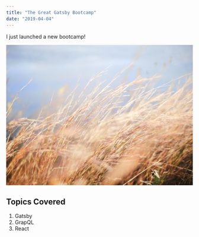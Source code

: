```yaml
---
title: "The Great Gatsby Bootcamp"
date: "2019-04-04"
---
```


I just launched a new bootcamp!

![Grass - Photo by seth schwiet on Unsplash](./grass.jpg)

## Topics Covered

1. Gatsby
2. GrapQL
3. React
